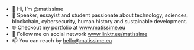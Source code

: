 - 👋 Hi, I’m @matissime
- 👀 Speaker, essayist and student passionate about technology, sciences, blockchain, cybersecurity, human history and sustainable development.
- 🌐 Checkout my portfolio at www.matissime.eu
- 💞️ Follow me on social network www.linktr.ee/matissime
- 📫 You can reach by hello@matissime.eu

<!---
matissime/matissime is a ✨ special ✨ repository because its `README.md` (this file) appears on your GitHub profile.
You can click the Preview link to take a look at your changes.
--->
